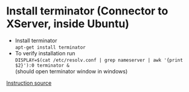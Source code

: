 # Install terminator (Connector to XServer, inside Ubuntu)
* Install terminator  
  `apt-get install terminator`
* To verify installation run  
  `DISPLAY=$(cat /etc/resolv.conf | grep nameserver | awk '{print $2}'):0 terminator &`  
  (should open terminator window in windows)

[Instruction source](https://medium.com/javarevisited/using-wsl-2-with-x-server-linux-on-windows-a372263533c3)
